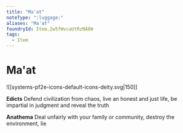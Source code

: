 ```yaml
---
title: "Ma'at"
noteType: ":luggage:"
aliases: "Ma'at"
foundryId: Item.2w5fWvcaUtRzNA8W
tags:
  - Item
---
```


# Ma'at
![[systems-pf2e-icons-default-icons-deity.svg|150]]

**Edicts** Defend civilization from chaos, live an honest and just life, be impartial in judgment and reveal the truth

**Anathema** Deal unfairly with your family or community, destroy the environment, lie
